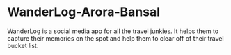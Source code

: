 # WanderLog-Arora-Bansal
WanderLog is a social media app for all the travel junkies. It helps them to capture their memories on the spot and help them to clear off of their travel bucket list.

